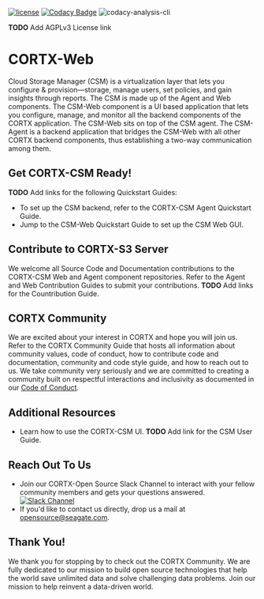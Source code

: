 [![ license](https://img.shields.io/badge/License-Apache%202.0-blue.svg)](https://github.com/Seagate/EOS-Sandbox/blob/master/LICENSE) 
[![Codacy Badge](https://api.codacy.com/project/badge/Grade/c099437792d44496b720a730ee4939ce)](https://www.codacy.com?utm_source=github.com&amp;utm_medium=referral&amp;utm_content=Seagate/mero&amp;utm_campaign=Badge_Grade)
![codacy-analysis-cli](https://github.com/Seagate/EOS-Sandbox/workflows/codacy-analysis-cli/badge.svg)

**TODO** Add AGPLv3 License link

# CORTX-Web

Cloud Storage Manager (CSM) is a virtualization layer that lets you configure & provision—storage, manage users, set policies, and gain insights through reports. The CSM is made up of the Agent and Web components. The CSM-Web component is a UI based application that lets you configure, manage, and monitor all the backend components of the CORTX application. The CSM-Web sits on top of the CSM agent. The CSM-Agent is a backend application that bridges the CSM-Web with all other CORTX backend components, thus establishing a two-way communication among them.

## Get CORTX-CSM Ready! 

**TODO** Add links for the following Quickstart Guides:
- To set up the CSM backend, refer to the CORTX-CSM Agent Quickstart Guide.
- Jump to the CSM-Web Quickstart Guide to set up the CSM Web GUI.

## Contribute to CORTX-S3 Server

We welcome all Source Code and Documentation contributions to the CORTX-CSM Web and Agent component repositories. Refer to the Agent and Web Contribution Guides to submit your contributions. **TODO** Add links for the Countribution Guide.

## CORTX Community

We are excited about your interest in CORTX and hope you will join us. Refer to the CORTX Community Guide <link placeholder> that hosts all information about community values, code of conduct, how to contribute code and documentation, community and code style guide, and how to reach out to us. We take community very seriously and we are committed to creating a community built on respectful interactions and inclusivity as documented in our [Code of Conduct](https://github.com/Seagate/cortx/blob/main/CODE_OF_CONDUCT.md).

## Additional Resources

- Learn how to use the CORTX-CSM UI. **TODO** Add link for the CSM User Guide.

## Reach Out To Us

- Join our CORTX-Open Source Slack Channel to interact with your fellow community members and gets your questions answered. [![Slack Channel](https://img.shields.io/badge/chat-on%20Slack-blue)](https://join.slack.com/t/cortxcommunity/shared_invite/zt-femhm3zm-yiCs5V9NBxh89a_709FFXQ?)
- If you'd like to contact us directly, drop us a mail at opensource@seagate.com.

## Thank You!

We thank you for stopping by to check out the CORTX Community. We are fully dedicated to our mission to build open source technologies that help the world save unlimited data and solve challenging data problems. Join our mission to help reinvent a data-driven world.

